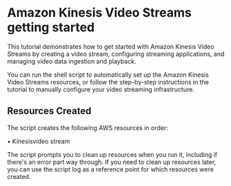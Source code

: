 # Amazon Kinesis Video Streams getting started

This tutorial demonstrates how to get started with Amazon Kinesis Video Streams by creating a video stream, configuring streaming applications, and managing video data ingestion and playback.

You can run the shell script to automatically set up the Amazon Kinesis Video Streams resources, or follow the step-by-step instructions in the tutorial to manually configure your video streaming infrastructure.

## Resources Created

The script creates the following AWS resources in order:

• Kinesisvideo stream

The script prompts you to clean up resources when you run it, including if there's an error part way through. If you need to clean up resources later, you can use the script log as a reference point for which resources were created.